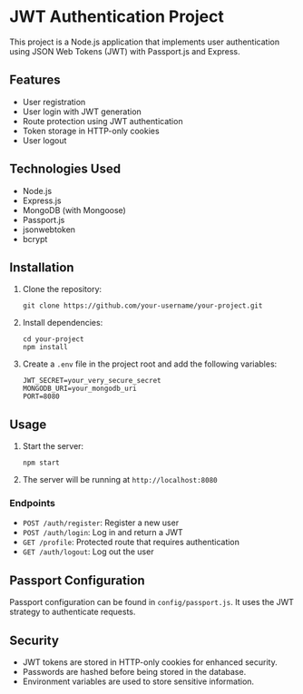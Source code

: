 # JWT Authentication Project

This project is a Node.js application that implements user authentication using JSON Web Tokens (JWT) with Passport.js and Express.

## Features

- User registration
- User login with JWT generation
- Route protection using JWT authentication
- Token storage in HTTP-only cookies
- User logout

## Technologies Used

- Node.js
- Express.js
- MongoDB (with Mongoose)
- Passport.js
- jsonwebtoken
- bcrypt

## Installation

1. Clone the repository:

   ```
   git clone https://github.com/your-username/your-project.git
   ```

2. Install dependencies:

   ```
   cd your-project
   npm install
   ```

3. Create a `.env` file in the project root and add the following variables:
   ```
   JWT_SECRET=your_very_secure_secret
   MONGODB_URI=your_mongodb_uri
   PORT=8080
   ```

## Usage

1. Start the server:

   ```
   npm start
   ```

2. The server will be running at `http://localhost:8080`

### Endpoints

- `POST /auth/register`: Register a new user
- `POST /auth/login`: Log in and return a JWT
- `GET /profile`: Protected route that requires authentication
- `GET /auth/logout`: Log out the user

## Passport Configuration

Passport configuration can be found in `config/passport.js`. It uses the JWT strategy to authenticate requests.

## Security

- JWT tokens are stored in HTTP-only cookies for enhanced security.
- Passwords are hashed before being stored in the database.
- Environment variables are used to store sensitive information.
